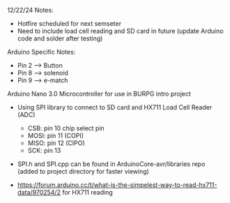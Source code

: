 12/22/24 Notes: 
- Hotfire scheduled for next semseter
- Need to include load cell reading and SD card in future (update Arduino code and solder after testing)

Arduino Specific Notes: 
- Pin 2 --> Button 
- Pin 8 --> solenoid
- Pin 9 --> e-match

Arduino Nano 3.0 Microcontroller for use in BURPG intro project
- Using SPI library to connect to SD card and HX711 Load Cell Reader (ADC)
  - CSB: pin 10 chip select pin
  - MOSI: pin 11 (COPI)
  - MISO: pin 12 (CIPO)
  - SCK: pin 13
- SPI.h and SPI.cpp can be found in ArduinoCore-avr/libraries repo (added to project directory for faster viewing)

- https://forum.arduino.cc/t/what-is-the-simpelest-way-to-read-hx711-data/970254/2 for HX711 reading
